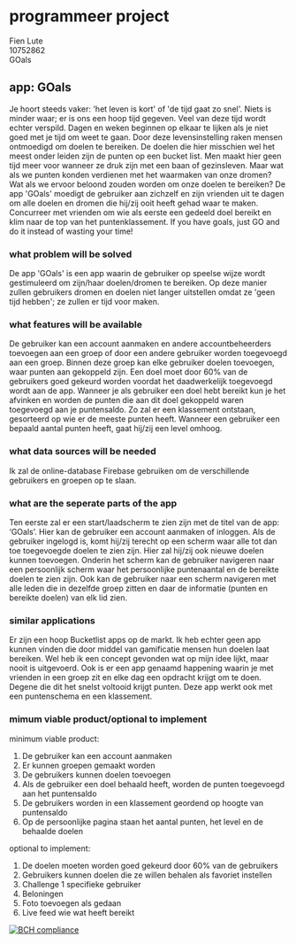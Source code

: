# programmeer project
Fien Lute  
10752862  
GOals   

## app: GOals 

Je hoort steeds vaker: 'het leven is kort' of 'de tijd gaat zo snel'. Niets is minder waar; er is ons een hoop tijd gegeven. Veel van deze tijd wordt echter verspild. Dagen en weken beginnen op elkaar te lijken als je niet goed met je tijd om weet te gaan. Door deze levensinstelling raken mensen ontmoedigd om doelen te bereiken. De doelen die hier misschien wel het meest onder leiden zijn de punten op een bucket list. Men maakt hier geen tijd meer voor wanneer ze druk zijn met een baan of gezinsleven. Maar wat als we punten konden verdienen met het waarmaken van onze dromen? Wat als we ervoor beloond zouden worden om onze doelen te bereiken? De app 'GOals' moedigt de gebruiker aan zichzelf en zijn vrienden uit te dagen om alle doelen en dromen die hij/zij ooit heeft gehad waar te maken. Concurreer met vrienden om wie als eerste een gedeeld doel bereikt en klim naar de top van het puntenklassement. If you have goals, just GO and do it instead of wasting your time! 

### what problem will be solved
De app 'GOals' is een app waarin de gebruiker op speelse wijze wordt gestimuleerd om zijn/haar doelen/dromen te bereiken. Op deze manier zullen gebruikers dromen en doelen niet langer uitstellen omdat ze 'geen tijd hebben'; ze zullen er tijd voor maken. 

### what features will be available 
De gebruiker kan een account aanmaken en andere accountbeheerders toevoegen aan een groep of door een andere gebruiker worden toegevoegd aan een groep. Binnen deze groep kan elke gebruiker doelen toevoegen, waar punten aan gekoppeld zijn. Een doel moet door 60% van de gebruikers goed gekeurd worden voordat het daadwerkelijk toegevoegd wordt aan de app. Wanneer je als gebruiker een doel hebt bereikt kun je het afvinken en worden de punten die aan dit doel gekoppeld waren toegevoegd aan je puntensaldo. Zo zal er een klassement ontstaan, gesorteerd op wie er de meeste punten heeft. Wanneer een gebruiker een bepaald aantal punten heeft, gaat hij/zij een level omhoog. 
  
### what data sources will be needed 
Ik zal de online-database Firebase gebruiken om de verschillende gebruikers en groepen op te slaan.  

### what are the seperate parts of the app
Ten eerste zal er een start/laadscherm te zien zijn met de titel van de app: ‘GOals’. Hier kan de gebruiker een account aanmaken of inloggen. Als de gebruiker ingelogd is, komt hij/zij terecht op een scherm waar alle tot dan toe toegevoegde doelen te zien zijn. Hier zal hij/zij ook nieuwe doelen kunnen toevoegen. Onderin het scherm kan de gebruiker navigeren naar een persoonlijk scherm waar het persoonlijke puntenaantal en de bereikte doelen te zien zijn. Ook kan de gebruiker naar een scherm navigeren met alle leden die in dezelfde groep zitten en daar de informatie (punten en bereikte doelen) van elk lid zien. 

### similar applications 
Er zijn een hoop Bucketlist apps op de markt. Ik heb echter geen app kunnen vinden die door middel van gamificatie mensen hun doelen laat bereiken. Wel heb ik een concept gevonden wat op mijn idee lijkt, maar nooit is uitgevoerd. Ook is er een app genaamd happening waarin je met vrienden in een groep zit en elke dag een opdracht krijgt om te doen. Degene die dit het snelst voltooid krijgt punten. Deze app werkt ook met een puntenschema en een klassement. 

### mimum viable product/optional to implement
minimum viable product:  
1.	De gebruiker kan een account aanmaken  
2.	Er kunnen groepen gemaakt worden  
3.	De gebruikers kunnen doelen toevoegen  
4.	Als de gebruiker een doel behaald heeft, worden de punten toegevoegd aan het puntensaldo  
5.	De gebruikers worden in een klassement geordend op hoogte van puntensaldo  
6.  Op de persoonlijke pagina staan het aantal punten, het level en de behaalde doelen 

optional to implement:  
1.	De doelen moeten worden goed gekeurd door 60% van de gebruikers  
2.	Gebruikers kunnen doelen die ze willen behalen als favoriet instellen   
3.	Challenge 1 specifieke gebruiker    
5.  Beloningen   
6.  Foto toevoegen als gedaan 
7.  Live feed wie wat heeft bereikt 

[![BCH compliance](https://bettercodehub.com/edge/badge/fienlute/programmeerproject)](https://bettercodehub.com)


